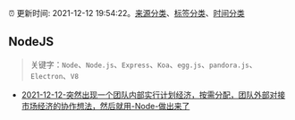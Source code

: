 :alarm_clock: 更新时间: 2021-12-12 19:54:22。[来源分类](../README.md)、[标签分类](../TAGS.md)、[时间分类](../TIMELINE.md)

## NodeJS


> 关键字：`Node`、`Node.js`、`Express`、`Koa`、`egg.js`、`pandora.js`、`Electron`、`V8`



- [2021-12-12-突然出现一个团队内部实行计划经济，按需分配，团队外部对接市场经济的协作想法，然后就用-Node-做出来了](https://www.v2ex.com/t/821701) 